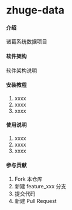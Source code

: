 # zhuge-data

#### 介绍
诸葛系统数据项目

#### 软件架构
软件架构说明


#### 安装教程

1.  xxxx
2.  xxxx
3.  xxxx

#### 使用说明

1.  xxxx
2.  xxxx
3.  xxxx

#### 参与贡献

1.  Fork 本仓库
2.  新建 feature_xxx 分支
3.  提交代码
4.  新建 Pull Request
